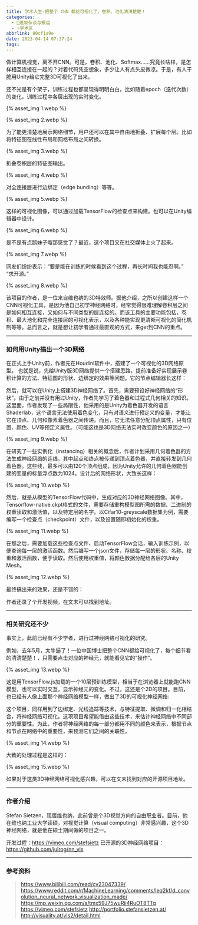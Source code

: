 ```yaml
---
title: 学术人生-把整个 CNN 都给可视化了，卷积、池化清清楚楚！
categories:
  - 🌙逢坂杂谈与搬运
  - ⭐学术区
abbrlink: 80cf1a9e
date: 2023-04-14 07:37:24
tags:
---
```


做计算机视觉，离不开CNN。可是，卷积、池化、Softmax……究竟长啥样，是怎样相互连接在一起的？对着代码凭空想象，多少让人有点头皮微凉。于是，有人干脆用Unity给它完整3D可视化了出来。

还不光是有个架子，训练过程也都呈现得明明白白。比如随着epoch（迭代次数）的变化，训练过程中各层出现的实时变化。

{% asset_img 1.webp %}

<!--more-->

{% asset_img 2.webp %}

为了能更清楚地展示网络细节，用户还可以在其中自由地折叠、扩展每个层。比如将特征图在线性布局和网格布局之间转换。

{% asset_img 3.webp %}

折叠卷积层的特征图输出。

{% asset_img 4.webp %}

对全连接层进行边绑定（edge bunding）等等。

{% asset_img 5.webp %}

这样的可视化图像，可以通过加载TensorFlow的检查点来构建。也可以在Unity编辑器中设计。

{% asset_img 6.webp %}

是不是有点鹅妹子嘤那感觉了？最近，这个项目又在社交媒体上火了起来。

{% asset_img 7.webp %}

网友们纷纷表示：“要是能在训练的时候看到这个过程，再长时间我也能忍啊。” “求开源。”

{% asset_img 8.webp %}

该项目的作者，是一位来自维也纳的3D特效师。据他介绍，之所以创建这样一个CNN可视化工具，是因为他自己初学神经网络时，经常觉得很难理解卷积层之间是如何相互连接，又如何与不同类型的层连接的。而该工具的主要功能包括，卷积、最大池化和完全连接层的可视化表示，以及各种能实现更清晰可视化的简化机制等等。总而言之，就是想让初学者通过最直观的方式，来get到CNN的重点。

***

### 如何用Unity搞出一个3D网络

在正式上手Unity前，作者先在Houdini软件中，搭建了一个可视化的3D网络原型。
也就是说，先给Unity版3D网络提供一个搭建思路，提前准备好实现展示卷积计算的方法、特征图的形状、边绑定的效果等问题。它的节点编辑器长这样：

然后，就可以在Unity上搭建3D神经网络了。首先，需要预设好神经网络的“形状”。由于之前并没有用过Unity，作者先学习了着色器和过程式几何相关的知识。这里面，作者发现了一些局限性，他采用的是Unity为着色器开发的语言Shaderlab，这个语言无法使用着色变化，只有对语义进行预定义的变量，才能让它在顶点、几何和像素着色器之间传递。而且，它无法任意分配顶点属性，只有位置、颜色、UV等预定义属性。（可能这也是3D网络无法实时改变颜色的原因之一）

{% asset_img 9.webp %}

在研究了一些实例化（instancing）相关的概念后，作者计划采用几何着色器的方法生成神经网络的连线。其中起点和终点被传递到顶点着色器，并直接转发到几何着色器。这些线，最多可以由120个顶点组成，因为Unity允许的几何着色器能创建的变量的标量浮点数为1024。设计后的网络形状，大致长这样：

{% asset_img 10.webp %}

然后，就是从模型的TensorFlow代码中，生成对应的3D神经网络图像。其中，Tensorflow-native.ckpt格式的文件，需要存储重构模型图所需的数据、二进制的权重读取和激活值，以及特定层的名字。以Cifar10-greyscale数据集为例，需要编写一个检查点（checkpoint）文件，以及设置随即初始化的权重。

{% asset_img 11.webp %}

在那之后，需要加载这些检查点文件、启动TensorFlow会话，输入训练示例，以便查询每一层的激活函数。然后编写一个json文件，存储每一层的形状、名称、权重和激活函数，便于读取。然后使用权重值，将颜色数据分配给各层的Unity Mesh。

{% asset_img 12.webp %}

最终搞出来的效果，还是不错的：

作者还录了个开发视频，在文末可以找到地址。

***

### 相关研究还不少

事实上，此前已经有不少学者，进行过神经网络可视化的研究。

例如，去年5月，太牛逼了！一位中国博士把整个CNN都给可视化了，每个细节看的清清楚楚！，只需要点击对应的神经元，就能看见它的“操作”。

{% asset_img 13.webp %}

这是用TensorFlow.js加载的一个10层预训练模型，相当于在浏览器上就能跑CNN模型，也可以实时交互，显示神经元的变化。不过，这还是个2D的项目。目前，也已经有人像上面那个神经网络模型一样，做出了3D的可视化神经网络:

这个项目，同样用到了边绑定、光线追踪等技术，与特征提取、微调和归一化相结合，将神经网络可视化。这项项目希望能借由这些技术，来估计神经网络中不同部分的重要性。为此，作者将神经网络的每一部分都用不同的颜色来表示，根据节点和节点在网络中的重要性，来预测它们之间的关联性。

{% asset_img 14.webp %}

大致的处理过程是这样的：

{% asset_img 15.webp %}

如果对于这类3D神经网络可视化感兴趣，可以在文末找到对应的开源项目地址。

***

### 作者介绍

Stefan Sietzen，现居维也纳，此前曾是个3D视觉方向的自由职业者。目前，他在维也纳工业大学读硕，对视觉计算（visual computing）非常感兴趣，这个3D神经网络，就是他在硕士期间做的项目之一。

开发过程：https://vimeo.com/stefsietz
已开源的3D神经网络项目：https://github.com/julrog/nn_vis

***

### 参考资料

> <https://www.bilibili.com/read/cv23047339/>
> <https://www.reddit.com/r/MachineLearning/comments/leq2kf/d_convolution_neural_network_visualization_made/>
> <https://mp.weixin.qq.com/s/tmx59J75wuRii4RuOT8TTg>
> <https://vimeo.com/stefsietz>
> <http://portfolio.stefansietzen.at/>
> <http://visuality.at/vis2/detail.html>
